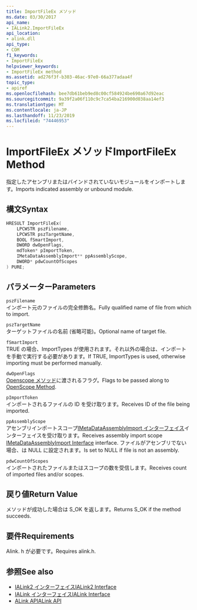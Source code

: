 ```yaml
---
title: ImportFileEx メソッド
ms.date: 03/30/2017
api_name:
- IALink2.ImportFileEx
api_location:
- alink.dll
api_type:
- COM
f1_keywords:
- ImportFileEx
helpviewer_keywords:
- ImportFileEx method
ms.assetid: ad276f3f-b303-46ac-97e0-66a377adaa4f
topic_type:
- apiref
ms.openlocfilehash: bee7db61beb9ed8c00cf584924be690a67d92eac
ms.sourcegitcommit: 9a39f2a06f110c9c7ca54ba216900d038aa14ef3
ms.translationtype: MT
ms.contentlocale: ja-JP
ms.lasthandoff: 11/23/2019
ms.locfileid: "74446953"
---
```

# <a name="importfileex-method"></a><span data-ttu-id="0869c-102">ImportFileEx メソッド</span><span class="sxs-lookup"><span data-stu-id="0869c-102">ImportFileEx Method</span></span>
<span data-ttu-id="0869c-103">指定したアセンブリまたはバインドされていないモジュールをインポートします。</span><span class="sxs-lookup"><span data-stu-id="0869c-103">Imports indicated assembly or unbound module.</span></span>  
  
## <a name="syntax"></a><span data-ttu-id="0869c-104">構文</span><span class="sxs-lookup"><span data-stu-id="0869c-104">Syntax</span></span>  
  
```cpp  
HRESULT ImportFileEx(  
    LPCWSTR pszFilename,  
    LPCWSTR pszTargetName,  
    BOOL fSmartImport,  
    DWORD dwOpenFlags,  
    mdToken* pImportToken,  
    IMetaDataAssemblyImport** ppAssemblyScope,  
    DWORD* pdwCountOfScopes  
) PURE;  
```  
  
## <a name="parameters"></a><span data-ttu-id="0869c-105">パラメーター</span><span class="sxs-lookup"><span data-stu-id="0869c-105">Parameters</span></span>  
 `pszFilename`  
 <span data-ttu-id="0869c-106">インポート元のファイルの完全修飾名。</span><span class="sxs-lookup"><span data-stu-id="0869c-106">Fully qualified name of file from which to import.</span></span>  
  
 `pszTargetName`  
 <span data-ttu-id="0869c-107">ターゲットファイルの名前 (省略可能)。</span><span class="sxs-lookup"><span data-stu-id="0869c-107">Optional name of target file.</span></span>  
  
 `fSmartImport`  
 <span data-ttu-id="0869c-108">TRUE の場合、ImportTypes が使用されます。それ以外の場合は、インポートを手動で実行する必要があります。</span><span class="sxs-lookup"><span data-stu-id="0869c-108">If TRUE, ImportTypes is used, otherwise importing must be performed manually.</span></span>  
  
 `dwOpenFlags`  
 <span data-ttu-id="0869c-109">[Openscope メソッド](../metadata/imetadatadispenser-openscope-method.md)に渡されるフラグ。</span><span class="sxs-lookup"><span data-stu-id="0869c-109">Flags to be passed along to [OpenScope Method](../metadata/imetadatadispenser-openscope-method.md).</span></span>  
  
 `pImportToken`  
 <span data-ttu-id="0869c-110">インポートされるファイルの ID を受け取ります。</span><span class="sxs-lookup"><span data-stu-id="0869c-110">Receives ID of the file being imported.</span></span>  
  
 `ppAssemblyScope`  
 <span data-ttu-id="0869c-111">アセンブリインポートスコープ[IMetaDataAssemblyImport インターフェイス](../metadata/imetadataassemblyimport-interface.md)インターフェイスを受け取ります。</span><span class="sxs-lookup"><span data-stu-id="0869c-111">Receives assembly import scope [IMetaDataAssemblyImport Interface](../metadata/imetadataassemblyimport-interface.md) interface.</span></span> <span data-ttu-id="0869c-112">ファイルがアセンブリでない場合、は NULL に設定されます。</span><span class="sxs-lookup"><span data-stu-id="0869c-112">Is set to NULL if file is not an assembly.</span></span>  
  
 `pdwCountOfScopes`  
 <span data-ttu-id="0869c-113">インポートされたファイルまたはスコープの数を受信します。</span><span class="sxs-lookup"><span data-stu-id="0869c-113">Receives count of imported files and/or scopes.</span></span>  
  
## <a name="return-value"></a><span data-ttu-id="0869c-114">戻り値</span><span class="sxs-lookup"><span data-stu-id="0869c-114">Return Value</span></span>  
 <span data-ttu-id="0869c-115">メソッドが成功した場合は S_OK を返します。</span><span class="sxs-lookup"><span data-stu-id="0869c-115">Returns S_OK if the method succeeds.</span></span>  
  
## <a name="requirements"></a><span data-ttu-id="0869c-116">要件</span><span class="sxs-lookup"><span data-stu-id="0869c-116">Requirements</span></span>  
 <span data-ttu-id="0869c-117">Alink. h が必要です。</span><span class="sxs-lookup"><span data-stu-id="0869c-117">Requires alink.h.</span></span>  
  
## <a name="see-also"></a><span data-ttu-id="0869c-118">参照</span><span class="sxs-lookup"><span data-stu-id="0869c-118">See also</span></span>

- [<span data-ttu-id="0869c-119">IALink2 インターフェイス</span><span class="sxs-lookup"><span data-stu-id="0869c-119">IALink2 Interface</span></span>](ialink2-interface.md)
- [<span data-ttu-id="0869c-120">IALink インターフェイス</span><span class="sxs-lookup"><span data-stu-id="0869c-120">IALink Interface</span></span>](ialink-interface.md)
- [<span data-ttu-id="0869c-121">ALink API</span><span class="sxs-lookup"><span data-stu-id="0869c-121">ALink API</span></span>](index.md)
